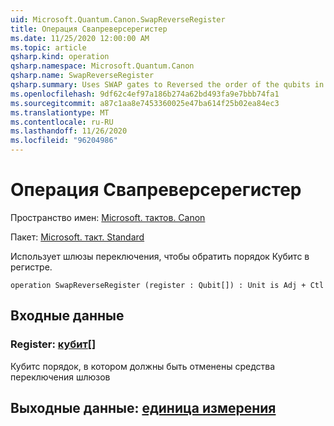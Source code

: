 ```yaml
---
uid: Microsoft.Quantum.Canon.SwapReverseRegister
title: Операция Свапреверсерегистер
ms.date: 11/25/2020 12:00:00 AM
ms.topic: article
qsharp.kind: operation
qsharp.namespace: Microsoft.Quantum.Canon
qsharp.name: SwapReverseRegister
qsharp.summary: Uses SWAP gates to Reversed the order of the qubits in a register.
ms.openlocfilehash: 9df62c4ef97a186b274a62bd493fa9e7bbb74fa1
ms.sourcegitcommit: a87c1aa8e7453360025e47ba614f25b02ea84ec3
ms.translationtype: MT
ms.contentlocale: ru-RU
ms.lasthandoff: 11/26/2020
ms.locfileid: "96204986"
---
```

# <a name="swapreverseregister-operation"></a>Операция Свапреверсерегистер

Пространство имен: [Microsoft. тактов. Canon](xref:Microsoft.Quantum.Canon)

Пакет: [Microsoft. такт. Standard](https://nuget.org/packages/Microsoft.Quantum.Standard)


Использует шлюзы переключения, чтобы обратить порядок Кубитс в регистре.

```qsharp
operation SwapReverseRegister (register : Qubit[]) : Unit is Adj + Ctl
```


## <a name="input"></a>Входные данные

### <a name="register--qubit"></a>Register: [кубит](xref:microsoft.quantum.lang-ref.qubit)[]

Кубитс порядок, в котором должны быть отменены средства переключения шлюзов



## <a name="output--unit"></a>Выходные данные: [единица измерения](xref:microsoft.quantum.lang-ref.unit)

